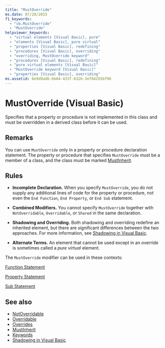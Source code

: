 ```yaml
---
title: "MustOverride"
ms.date: 07/20/2015
f1_keywords: 
  - "vb.MustOverride"
  - "MustOverride"
helpviewer_keywords: 
  - "virtual elements [Visual Basic], pure"
  - "elements [Visual Basic], pure virtual"
  - "properties [Visual Basic], redefining"
  - "procedures [Visual Basic], overriding"
  - "overriding, MustOverride keyword"
  - "procedures [Visual Basic], redefining"
  - "pure virtual elements [Visual Basic]"
  - "MustOverride keyword [Visual Basic]"
  - "properties [Visual Basic], overriding"
ms.assetid: 6e9d9ad6-bb64-433f-b32b-3ef84293bf96
---
```

# MustOverride (Visual Basic)
Specifies that a property or procedure is not implemented in this class and must be overridden in a derived class before it can be used.  
  
## Remarks  
 You can use `MustOverride` only in a property or procedure declaration statement. The property or procedure that specifies `MustOverride` must be a member of a class, and the class must be marked [MustInherit](mustinherit.md).  
  
## Rules  
  
- **Incomplete Declaration.** When you specify `MustOverride`, you do not supply any additional lines of code for the property or procedure, not even the `End Function`, `End Property`, or `End Sub` statement.  
  
- **Combined Modifiers.** You cannot specify `MustOverride` together with `NotOverridable`, `Overridable`, or `Shared` in the same declaration.  
  
- **Shadowing and Overriding.** Both shadowing and overriding redefine an inherited element, but there are significant differences between the two approaches. For more information, see [Shadowing in Visual Basic](../../programming-guide/language-features/declared-elements/shadowing.md).  
  
- **Alternate Terms.** An element that cannot be used except in an override is sometimes called a *pure virtual* element.  
  
 The `MustOverride` modifier can be used in these contexts:  
  
 [Function Statement](../statements/function-statement.md)  
  
 [Property Statement](../statements/property-statement.md)  
  
 [Sub Statement](../statements/sub-statement.md)  
  
## See also

- [NotOverridable](notoverridable.md)
- [Overridable](overridable.md)
- [Overrides](overrides.md)
- [MustInherit](mustinherit.md)
- [Keywords](../keywords/index.md)
- [Shadowing in Visual Basic](../../programming-guide/language-features/declared-elements/shadowing.md)
